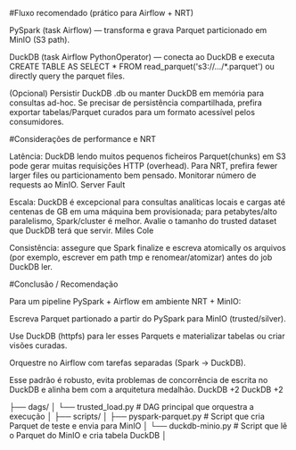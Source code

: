 #Fluxo recomendado (prático para Airflow + NRT)

PySpark (task Airflow) — transforma e grava Parquet particionado em MinIO (S3 path).

DuckDB (task Airflow PythonOperator) — conecta ao DuckDB e executa CREATE TABLE AS SELECT * FROM read_parquet('s3://.../*.parquet') ou directly query the parquet files.

(Opcional) Persistir DuckDB .db ou manter DuckDB em memória para consultas ad-hoc. Se precisar de persistência compartilhada, prefira exportar tabelas/Parquet curados para um formato acessível pelos consumidores.

#Considerações de performance e NRT

Latência: DuckDB lendo muitos pequenos ficheiros Parquet(chunks) em S3 pode gerar muitas requisições HTTP (overhead). Para NRT, prefira fewer larger files ou particionamento bem pensado. Monitorar número de requests ao MinIO. 
Server Fault

Escala: DuckDB é excepcional para consultas analíticas locais e cargas até centenas de GB em uma máquina bem provisionada; para petabytes/alto paralelismo, Spark/cluster é melhor. Avalie o tamanho do trusted dataset que DuckDB terá que servir. 
Miles Cole

Consistência: assegure que Spark finalize e escreva atomically os arquivos (por exemplo, escrever em path tmp e renomear/atomizar) antes do job DuckDB ler.

#Conclusão / Recomendação

Para um pipeline PySpark + Airflow em ambiente NRT + MinIO:

Escreva Parquet partionado a partir do PySpark para MinIO (trusted/silver).

Use DuckDB (httpfs) para ler esses Parquets e materializar tabelas ou criar visões curadas.

Orquestre no Airflow com tarefas separadas (Spark → DuckDB).

Esse padrão é robusto, evita problemas de concorrência de escrita no DuckDB e alinha bem com a arquitetura medalhão. 
DuckDB
+2
DuckDB
+2


├── dags/
│   └── trusted_load.py           # DAG principal que orquestra a execução
│
├── scripts/
│   ├── pyspark-parquet.py        # Script que cria Parquet de teste e envia para MinIO
│   └── duckdb-minio.py           # Script que lê o Parquet do MinIO e cria tabela DuckDB
│
